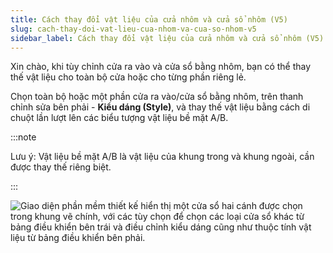 ```yaml
---
title: Cách thay đổi vật liệu của cửa nhôm và cửa sổ nhôm (V5)
slug: cach-thay-doi-vat-lieu-cua-nhom-va-cua-so-nhom-v5
sidebar_label: Cách thay đổi vật liệu của cửa nhôm và cửa sổ nhôm (V5)
---
```


Xin chào, khi tùy chỉnh cửa ra vào và cửa sổ bằng nhôm, bạn có thể thay thế vật liệu cho toàn bộ cửa hoặc cho từng phần riêng lẻ.

Chọn toàn bộ hoặc một phần cửa ra vào/cửa sổ bằng nhôm, trên thanh chỉnh sửa bên phải - **Kiểu dáng (Style)**, và thay thế vật liệu bằng cách di chuột lần lượt lên các biểu tượng vật liệu bề mặt A/B.

:::note

Lưu ý: Vật liệu bề mặt A/B là vật liệu của khung trong và khung ngoài, cần được thay thế riêng biệt.

:::

![Giao diện phần mềm thiết kế hiển thị một cửa sổ hai cánh được chọn trong khung vẽ chính, với các tùy chọn để chọn các loại cửa sổ khác từ bảng điều khiển bên trái và điều chỉnh kiểu dáng cũng như thuộc tính vật liệu từ bảng điều khiển bên phải.](https://storage.googleapis.com/jegavn_kb/images/03c274e8-9031-472d-a3b0-ec25164ac257.png)